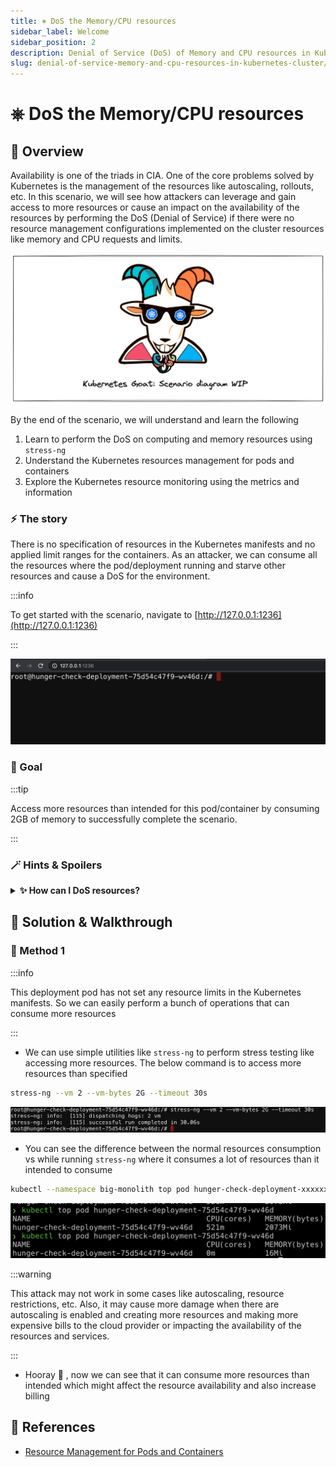 ```yaml
---
title: ⎈ DoS the Memory/CPU resources
sidebar_label: Welcome
sidebar_position: 2
description: Denial of Service (DoS) of Memory and CPU resources in Kubernetes Cluster and Containers - Kubernetes Goat Scenario 🚀
slug: denial-of-service-memory-and-cpu-resources-in-kubernetes-cluster/welcome
---
```


# ⎈ DoS the Memory/CPU resources

## 🙌 Overview

Availability is one of the triads in CIA. One of the core problems solved by Kubernetes is the management of the resources like autoscaling, rollouts, etc. In this scenario, we will see how attackers can leverage and gain access to more resources or cause an impact on the availability of the resources by performing the DoS (Denial of Service) if there were no resource management configurations implemented on the cluster resources like memory and CPU requests and limits.

![](../images/scenario-diagram-wip.png)

By the end of the scenario, we will understand and learn the following

1. Learn to perform the DoS on computing and memory resources using `stress-ng`
2. Understand the Kubernetes resources management for pods and containers
3. Explore the Kubernetes resource monitoring using the metrics and information 

### ⚡️ The story

There is no specification of resources in the Kubernetes manifests and no applied limit ranges for the containers. As an attacker, we can consume all the resources where the pod/deployment running and starve other resources and cause a DoS for the environment.

:::info

To get started with the scenario, navigate to [http://127.0.0.1:1236](http://127.0.0.1:1236)

:::

![Scenario 13 Welcome](../images/sc-13-1.png)

### 🎯 Goal

:::tip

Access more resources than intended for this pod/container by consuming 2GB of memory to successfully complete the scenario.

:::

### 🪄 Hints & Spoilers

<details>
  <summary><b>✨ How can I DoS resources? </b></summary>
  <div>
    <div>You can leverage the popular command line utility like <b>stress-ng</b> 🙌</div>
  </div>
</details>


## 🎉 Solution & Walkthrough

### 🎲 Method 1

:::info

This deployment pod has not set any resource limits in the Kubernetes manifests. So we can easily perform a bunch of operations that can consume more resources

:::

- We can use simple utilities like `stress-ng` to perform stress testing like accessing more resources. The below command is to access more resources than specified

```bash
stress-ng --vm 2 --vm-bytes 2G --timeout 30s
```

![Scenario 13 stress-ng](../images/sc-13-2.png)

- You can see the difference between the normal resources consumption vs while running `stress-ng` where it consumes a lot of resources than it intended to consume

```bash
kubectl --namespace big-monolith top pod hunger-check-deployment-xxxxxxxxxx-xxxxx
```

![Scenario 13 kubectl top](../images/sc-13-3.png)

:::warning

This attack may not work in some cases like autoscaling, resource restrictions, etc. Also, it may cause more damage when there are autoscaling is enabled and creating more resources and making more expensive bills to the cloud provider or impacting the availability of the resources and services.

:::

- Hooray 🥳 , now we can see that it can consume more resources than intended which might affect the resource availability and also increase billing

## 🔖 References

- [Resource Management for Pods and Containers](https://kubernetes.io/docs/concepts/configuration/manage-resources-containers)
